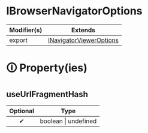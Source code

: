 # IBrowserNavigatorOptions

| Modifier(s)                            | Extends                                    |
|----------------------------------------|--------------------------------------------|
| export | [INavigatorViewerOptions](https://hamedfathi.gitbook.io/aurelia-2-doc-api/router/interface/navigator/inavigatorvieweroptions) |

# &#128712; Property(ies)

## useUrlFragmentHash

| Optional                           | Type                         |
|:----------------------------------:|------------------------------|
| ✔ | boolean &#124; undefined |
